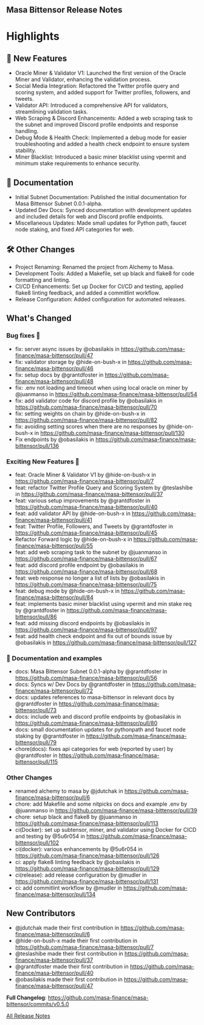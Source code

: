 ## Masa Bittensor Release Notes

<!-- Release notes generated using configuration in .github/release.yml at v0.5.0 -->

# Highlights
## 🎉 New Features
- Oracle Miner & Validator V1: Launched the first version of the Oracle Miner and Validator, enhancing the validation process.
- Social Media Integration: Refactored the Twitter profile query and scoring system, and added support for Twitter profiles, followers, and tweets.
- Validator API: Introduced a comprehensive API for validators, streamlining validation tasks.
- Web Scraping & Discord Enhancements: Added a web scraping task to the subnet and improved Discord profile endpoints and response handling.
- Debug Mode & Health Check: Implemented a debug mode for easier troubleshooting and added a health check endpoint to ensure system stability.
- Miner Blacklist: Introduced a basic miner blacklist using vpermit and minimum stake requirements to enhance security.
## 📖 Documentation
- Initial Subnet Documentation: Published the initial documentation for Masa Bittensor Subnet 0.0.1-alpha.
- Updated Dev Docs: Synced documentation with development updates and included details for web and Discord profile endpoints.
- Miscellaneous Updates: Made small updates for Python path, faucet node staking, and fixed API categories for web.
## 🛠️ Other Changes
- Project Renaming: Renamed the project from Alchemy to Masa.
- Development Tools: Added a Makefile, set up black and flake8 for code formatting and linting.
- CI/CD Enhancements: Set up Docker for CI/CD and testing, applied flake8 linting feedback, and added a commitlint workflow.
- Release Configuration: Added configuration for automated releases.

## What's Changed
### Bug fixes :bug:
* fix: server async issues by @obasilakis in https://github.com/masa-finance/masa-bittensor/pull/47
* fix: validator storage by @hide-on-bush-x in https://github.com/masa-finance/masa-bittensor/pull/46
* fix: setup docs by @grantdfoster in https://github.com/masa-finance/masa-bittensor/pull/48
* fix: .env not loading and timeout when using local oracle on miner by @juanmanso in https://github.com/masa-finance/masa-bittensor/pull/54
* fix: add validator code for discord profile by @obasilakis in https://github.com/masa-finance/masa-bittensor/pull/70
* fix: setting weights on chain by @hide-on-bush-x in https://github.com/masa-finance/masa-bittensor/pull/82
* fix: avoiding setting scores when there are no responses by @hide-on-bush-x in https://github.com/masa-finance/masa-bittensor/pull/130
* Fix endpoints by @obasilakis in https://github.com/masa-finance/masa-bittensor/pull/136
### Exciting New Features 🎉
* feat: Oracle Miner & Validator V1 by @hide-on-bush-x in https://github.com/masa-finance/masa-bittensor/pull/7
* feat: refactor Twitter Profile Query and Scoring System by @teslashibe in https://github.com/masa-finance/masa-bittensor/pull/37
* feat: various setup improvements by @grantdfoster in https://github.com/masa-finance/masa-bittensor/pull/40
* feat: add validator API by @hide-on-bush-x in https://github.com/masa-finance/masa-bittensor/pull/41
* feat: Twitter Profile, Followers, and Tweets by @grantdfoster in https://github.com/masa-finance/masa-bittensor/pull/45
* Refactor Forward logic by @hide-on-bush-x in https://github.com/masa-finance/masa-bittensor/pull/55
* feat: add web scraping task to the subnet by @juanmanso in https://github.com/masa-finance/masa-bittensor/pull/67
* feat: add discord profile endpoint by @obasilakis in https://github.com/masa-finance/masa-bittensor/pull/68
* feat: web response no longer a list of lists by @obasilakis in https://github.com/masa-finance/masa-bittensor/pull/75
* feat: debug mode by @hide-on-bush-x in https://github.com/masa-finance/masa-bittensor/pull/84
* feat: implements basic miner blacklist using vpermit and min stake req by @grantdfoster in https://github.com/masa-finance/masa-bittensor/pull/86
* feat: add missing discord endpoints by @obasilakis in https://github.com/masa-finance/masa-bittensor/pull/97
* feat: add health check endpoint and fix out of bounds issue by @obasilakis in https://github.com/masa-finance/masa-bittensor/pull/127
### 📖 Documentation and examples
* docs: Masa Bittensor Subnet 0.0.1-alpha by @grantdfoster in https://github.com/masa-finance/masa-bittensor/pull/56
* docs: Syncs w/ Dev Docs by @grantdfoster in https://github.com/masa-finance/masa-bittensor/pull/72
* docs: updates references to masa-bittensor in relevant docs by @grantdfoster in https://github.com/masa-finance/masa-bittensor/pull/73
* docs: include web and discord profile endpoints by @obasilakis in https://github.com/masa-finance/masa-bittensor/pull/80
* docs: small documentation updates for pythonpath and faucet node staking by @grantdfoster in https://github.com/masa-finance/masa-bittensor/pull/79
* chore(docs): fixes api categories for web (reported by user) by @grantdfoster in https://github.com/masa-finance/masa-bittensor/pull/115
### Other Changes
* renamed alchemy to masa by @jdutchak in https://github.com/masa-finance/masa-bittensor/pull/6
* chore: add Makefile and some nitpicks on docs and example .env by @juanmanso in https://github.com/masa-finance/masa-bittensor/pull/39
* chore: setup black and flake8 by @juanmanso in https://github.com/masa-finance/masa-bittensor/pull/113
* ci(Docker): set up subtensor, miner, and validator using Docker for CICD and testing by @5u6r054 in https://github.com/masa-finance/masa-bittensor/pull/102
* ci(docker): various enhancements by @5u6r054 in https://github.com/masa-finance/masa-bittensor/pull/126
* ci: apply flake8 linting feedback by @obasilakis in https://github.com/masa-finance/masa-bittensor/pull/129
* ci(release): add release configuration by @mudler in https://github.com/masa-finance/masa-bittensor/pull/131
* ci: add commitlint workflow by @mudler in https://github.com/masa-finance/masa-bittensor/pull/134

## New Contributors
* @jdutchak made their first contribution in https://github.com/masa-finance/masa-bittensor/pull/6
* @hide-on-bush-x made their first contribution in https://github.com/masa-finance/masa-bittensor/pull/7
* @teslashibe made their first contribution in https://github.com/masa-finance/masa-bittensor/pull/37
* @grantdfoster made their first contribution in https://github.com/masa-finance/masa-bittensor/pull/40
* @obasilakis made their first contribution in https://github.com/masa-finance/masa-bittensor/pull/47

**Full Changelog**: https://github.com/masa-finance/masa-bittensor/commits/v0.5.0

[All Release Notes](https://github.com/masa-finance/masa-bittensor/releases)
